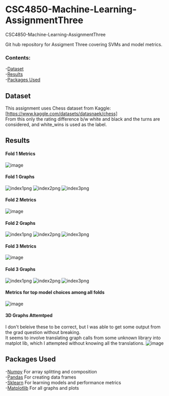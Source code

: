 # CSC4850-Machine-Learning-AssignmentThree
CSC4850-Machine-Learning-AssignmentThree

Git hub repository for Assigment Three covering SVMs and model metrics.

### Contents:
-[Dataset](#dataset)  
-[Results](#results)  
-[Packages Used](#packages-used)  

## Dataset
This assignment uses Chess dataset from Kaggle: [https://www.kaggle.com/datasets/datasnaek/chess]  
From this only the rating difference b/w white and black and the turns are considered, and white_wins is used as the label.


## Results
#### Fold 1 Metrics  
![image](https://user-images.githubusercontent.com/60898339/229257904-eeb0766c-21d1-4c94-b64e-41235e695e23.png)
#### Fold 1 Graphs  
![index1png](https://user-images.githubusercontent.com/60898339/229306077-072f75a8-fc2f-4e5f-aa6e-3f54eb24033e.png)
![index2png](https://user-images.githubusercontent.com/60898339/229306078-78c7f566-86d6-446a-9485-02b615264dfd.png)
![index3png](https://user-images.githubusercontent.com/60898339/229306079-31eb9052-7964-4193-8a42-4bd847b6090d.png)
#### Fold 2 Metrics  
![image](https://user-images.githubusercontent.com/60898339/229258787-cb5b6308-e104-4ad3-abbb-f5668c306b4b.png)
#### Fold 2 Graphs  
![index1png](https://user-images.githubusercontent.com/60898339/229306028-0578d5b4-8142-4891-a507-3b9d9cc84c24.png)
![index2png](https://user-images.githubusercontent.com/60898339/229306030-e6b2362b-d989-4ec9-9175-5dfa8e55dfa0.png)
![index3png](https://user-images.githubusercontent.com/60898339/229306036-dd40abdf-0ab0-4011-8e6e-6664b87eb8c1.png)

#### Fold 3 Metrics  
![image](https://user-images.githubusercontent.com/60898339/229257890-3d1eb022-59f6-4084-942b-9f220bfdbbdc.png)
#### Fold 3 Graphs  
![index1png](https://user-images.githubusercontent.com/60898339/229306106-5094b45f-90ad-4ba2-80e1-6001cf6d6c6f.png)
![index2png](https://user-images.githubusercontent.com/60898339/229306108-0231f4bd-83ff-43a7-90b2-324b31321907.png)
![index3png](https://user-images.githubusercontent.com/60898339/229306112-845579a7-c226-4106-92e9-06662e09cce9.png)

#### Metrics for top model choices among all folds
![image](https://user-images.githubusercontent.com/60898339/229257962-65d9c937-0248-4391-b2fa-db66f10d87c4.png)

#### 3D Graphs Attemtped
I don't beleive these to be correct, but I was able to get some output from the grad question without breaking.  
It seems to involve translating graph calls from some unknown library into matplot lib, which I attempted without knowing all the translations.
![image](https://user-images.githubusercontent.com/60898339/229261554-f535822d-066e-4717-888b-ddf6e04b02ca.png)

## Packages Used
-[Numpy](https://numpy.org/) For array splitting and composition  
-[Pandas](https://pandas.pydata.org/) For creating data frames  
-[Sklearn](https://scikit-learn.org/stable/index.html) For learning models and performance metrics  
-[Matplotlib](https://matplotlib.org/) For all graphs and plots  
